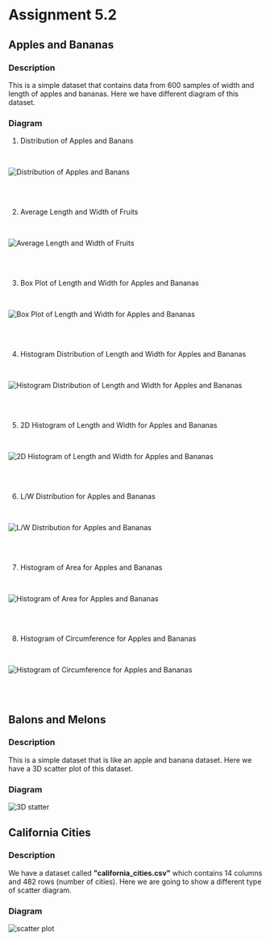 # Assignment 5.2

## Apples and Bananas
### Description

This is a simple dataset that contains data from 600 samples of width and length of apples and bananas.
Here we have different diagram of this dataset.


### Diagram

1. Distribution of Apples and Banans
<br>

![Distribution of Apples and Banans](https://github.com/negarslh97/Data-Science/blob/main/5.2.Assignment/Apple_Banana/output/distribution.png)

<br/>
<br/>

2. Average Length and Width of Fruits
<br/>

![Average Length and Width of Fruits](https://github.com/negarslh97/Data-Science/blob/main/5.2.Assignment/Apple_Banana/output/average.png)

<br/>
<br/>

3. Box Plot of Length and Width for Apples and Bananas
<br/>

![Box Plot of Length and Width for Apples and Bananas](https://github.com/negarslh97/Data-Science/blob/main/5.2.Assignment/Apple_Banana/output/boxplot.png)

<br/>
<br/>

4. Histogram Distribution of Length and Width for Apples and Bananas
<br/>

![Histogram Distribution of Length and Width for Apples and Bananas](https://github.com/negarslh97/Data-Science/blob/main/5.2.Assignment/Apple_Banana/output/hist.png)

<br/>
<br/>

5. 2D Histogram of Length and Width for Apples and Bananas
<br/>

![2D Histogram of Length and Width for Apples and Bananas](https://github.com/negarslh97/Data-Science/blob/main/5.2.Assignment/Apple_Banana/output/2Dhist.png)

<br/>
<br/>

6. L/W Distribution for Apples and Bananas
<br/>

![L/W Distribution for Apples and Bananas](https://github.com/negarslh97/Data-Science/blob/main/5.2.Assignment/Apple_Banana/output/L-W.png)

<br/>
<br/>

7. Histogram of Area for Apples and Bananas
<br/>

![Histogram of Area for Apples and Bananas](https://github.com/negarslh97/Data-Science/blob/main/5.2.Assignment/Apple_Banana/output/step-area.png)

<br/>
<br/>

8. Histogram of Circumference for Apples and Bananas
<br/>

![Histogram of Circumference for Apples and Bananas](https://github.com/negarslh97/Data-Science/blob/main/5.2.Assignment/Apple_Banana/output/step-circumference.png)

<br/>
<br/>

## Balons and Melons
### Description

This is a simple dataset that is like an apple and banana dataset.
Here we have a 3D scatter plot of this dataset.


### Diagram
![3D statter](https://github.com/negarslh97/Data-Science/blob/main/5.2.Assignment/Balons_Melons/output/output.png)

## California Cities
### Description

We have a dataset called <b>"california_cities.csv"</b> which contains 14 columns and 482 rows (number of cities).
Here we are going to show a different type of scatter diagram.


### Diagram
![scatter plot](https://github.com/negarslh97/Data-Science/blob/main/5.2.Assignment/California_Cities/output/output.png)
